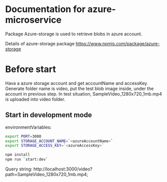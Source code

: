 
# Documentation for azure-microservice

Package Azure-storage is used to retrieve blobs in azure account.

Details of azure-storage package
https://www.npmjs.com/package/azure-storage



# Before start

Hava a azure storage account and get accountName and accessKey.
Generate folder name is video, put the test blob image inside, under the account in previous step.
In test situation, SampleVideo_1280x720_1mb.mp4 is uploaded into video folder.


## Start in development mode
environmentVariables:
```bash
export PORT=3000
export STORAGE_ACCOUNT_NAME=`<azureAccountName>`
export STORAGE_ACCESS_KEY=`<azureAccessKey>`

npm install
npm run `start:dev`
```
Query string: http://localhost:3000/video?path=SampleVideo_1280x720_1mb.mp4;